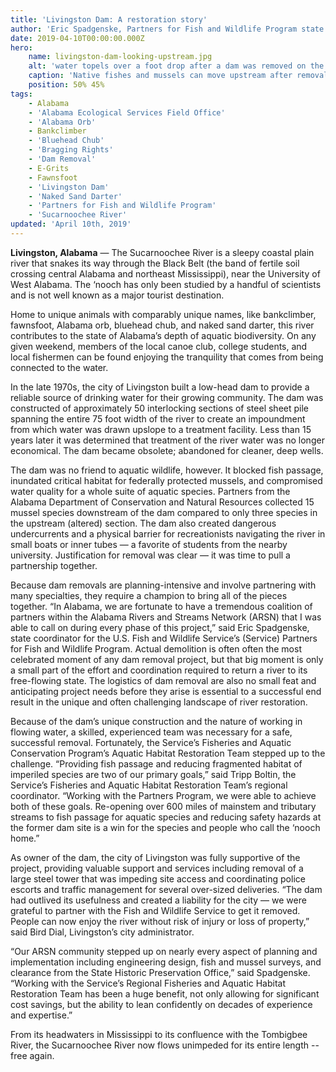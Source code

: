 ```yaml
---
title: 'Livingston Dam: A restoration story'
author: 'Eric Spadgenske, Partners for Fish and Wildlife Program state coordinator'
date: 2019-04-10T00:00:00.000Z
hero:
    name: livingston-dam-looking-upstream.jpg
    alt: 'water topels over a foot drop after a dam was removed on the Sucarnoochee River.'
    caption: 'Native fishes and mussels can move upstream after removal of Livingston Dam in Alabama. Photo by Eric Spadgenske, USFWS.'
    position: 50% 45%
tags:
    - Alabama
    - 'Alabama Ecological Services Field Office'
    - 'Alabama Orb'
    - Bankclimber
    - 'Bluehead Chub'
    - 'Bragging Rights'
    - 'Dam Removal'
    - E-Grits
    - Fawnsfoot
    - 'Livingston Dam'
    - 'Naked Sand Darter'
    - 'Partners for Fish and Wildlife Program'
    - 'Sucarnoochee River'
updated: 'April 10th, 2019'
---
```


**Livingston, Alabama** &mdash; The Sucarnoochee River is a sleepy coastal plain river that snakes its way through the Black Belt (the band of fertile soil crossing central Alabama and northeast Mississippi), near the University of West Alabama.  The ‘nooch has only been studied by a handful of scientists and is not well known as a major tourist destination.

Home to unique animals with comparably unique names, like bankclimber, fawnsfoot, Alabama orb, bluehead chub, and naked sand darter, this river contributes to the state of Alabama’s depth of aquatic biodiversity.  On any given weekend, members of the local canoe club, college students, and local fishermen can be found enjoying the tranquility that comes from being connected to the water.

In the late 1970s, the city of Livingston built a low-head dam to provide a reliable source of drinking water for their growing community.  The dam was constructed of approximately 50 interlocking sections of steel sheet pile spanning the entire 75 foot width of the river to create an impoundment from which water was drawn upslope to a treatment facility.  Less than 15 years later it was determined that treatment of the river water was no longer economical.  The dam became obsolete; abandoned for cleaner, deep wells.

The dam was no friend to aquatic wildlife, however. It blocked fish passage, inundated critical habitat for federally protected mussels, and compromised water quality for a whole suite of aquatic species.  Partners from the Alabama Department of Conservation and Natural Resources collected 15 mussel species downstream of the dam compared to only three species in the upstream (altered) section.  The dam also created dangerous undercurrents and a physical barrier for recreationists navigating the river in small boats or inner tubes &mdash; a favorite of students from the nearby university.  Justification for removal was clear &mdash; it was time to pull a partnership together.

Because dam removals are planning-intensive and involve partnering with many specialties, they require a champion to bring all of the pieces together.  “In Alabama, we are fortunate to have a tremendous coalition of partners within the Alabama Rivers and Streams Network (ARSN) that I was able to call on during every phase of this project,” said Eric Spadgenske, state coordinator for the U.S. Fish and Wildlife Service’s (Service) Partners for Fish and Wildlife Program.  Actual demolition is often often the most celebrated moment of any dam removal project, but that big moment is only a small part of the effort and coordination required to return a river to its free-flowing state.  The logistics of dam removal are also no small feat and anticipating project needs before they arise is essential to a successful end result in the unique and often challenging landscape of river restoration.

Because of the dam’s unique construction and the nature of working in flowing water, a skilled, experienced team was necessary for a safe, successful removal.  Fortunately, the Service’s Fisheries and Aquatic Conservation Program’s Aquatic Habitat Restoration Team stepped up to the challenge.  “Providing fish passage and reducing fragmented habitat of imperiled species are two of our primary goals,” said Tripp Boltin, the Service’s Fisheries and Aquatic Habitat Restoration Team’s regional coordinator.  “Working with the Partners Program, we were able to achieve both of these goals.  Re-opening over 600 miles of mainstem and tributary streams to fish passage for aquatic species and reducing safety hazards at the former dam site is a win for the species and people who call the ‘nooch home.” 

As owner of the dam, the city of Livingston was fully supportive of the project, providing valuable support and services including removal of a large steel tower that was impeding site access and coordinating police escorts and traffic management for several over-sized deliveries.  “The dam had outlived its usefulness and created a liability for the city &mdash; we were grateful to partner with the Fish and Wildlife Service to get it removed.  People can now enjoy the river without risk of injury or loss of property,” said Bird Dial, Livingston’s city administrator.

“Our ARSN community stepped up on nearly every aspect of planning and implementation including engineering design, fish and mussel surveys, and clearance from the State Historic Preservation Office,” said Spadgenske.  “Working with the Service’s Regional Fisheries and Aquatic Habitat Restoration Team has been a huge benefit, not only allowing for significant cost savings, but the ability to lean confidently on decades of experience and expertise.”

From its headwaters in Mississippi to its confluence with the Tombigbee River, the Sucarnoochee River now flows unimpeded for its entire length -- free again.